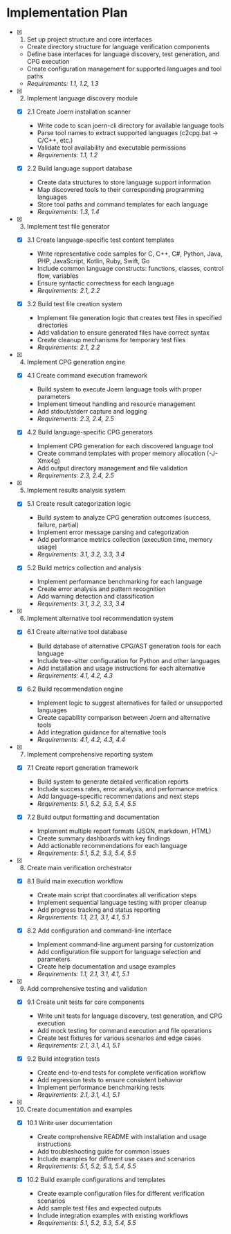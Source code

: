 # Implementation Plan

- [x] 1. Set up project structure and core interfaces





  - Create directory structure for language verification components
  - Define base interfaces for language discovery, test generation, and CPG execution
  - Create configuration management for supported languages and tool paths
  - _Requirements: 1.1, 1.2, 1.3_

- [x] 2. Implement language discovery module







  - [x] 2.1 Create Joern installation scanner


    - Write code to scan joern-cli directory for available language tools
    - Parse tool names to extract supported languages (c2cpg.bat -> C/C++, etc.)
    - Validate tool availability and executable permissions
    - _Requirements: 1.1, 1.2_
  
  - [x] 2.2 Build language support database



    - Create data structures to store language support information
    - Map discovered tools to their corresponding programming languages
    - Store tool paths and command templates for each language
    - _Requirements: 1.3, 1.4_

- [x] 3. Implement test file generator





  - [x] 3.1 Create language-specific test content templates


    - Write representative code samples for C, C++, C#, Python, Java, PHP, JavaScript, Kotlin, Ruby, Swift, Go
    - Include common language constructs: functions, classes, control flow, variables
    - Ensure syntactic correctness for each language
    - _Requirements: 2.1, 2.2_
  
  - [x] 3.2 Build test file creation system


    - Implement file generation logic that creates test files in specified directories
    - Add validation to ensure generated files have correct syntax
    - Create cleanup mechanisms for temporary test files
    - _Requirements: 2.1, 2.2_

- [x] 4. Implement CPG generation engine





  - [x] 4.1 Create command execution framework


    - Build system to execute Joern language tools with proper parameters
    - Implement timeout handling and resource management
    - Add stdout/stderr capture and logging
    - _Requirements: 2.3, 2.4, 2.5_
  
  - [x] 4.2 Build language-specific CPG generators


    - Implement CPG generation for each discovered language tool
    - Create command templates with proper memory allocation (-J-Xmx4g)
    - Add output directory management and file validation
    - _Requirements: 2.3, 2.4, 2.5_

- [x] 5. Implement results analysis system







  - [x] 5.1 Create result categorization logic


    - Build system to analyze CPG generation outcomes (success, failure, partial)
    - Implement error message parsing and categorization
    - Add performance metrics collection (execution time, memory usage)
    - _Requirements: 3.1, 3.2, 3.3, 3.4_
  
  - [x] 5.2 Build metrics collection and analysis



    - Implement performance benchmarking for each language
    - Create error analysis and pattern recognition
    - Add warning detection and classification
    - _Requirements: 3.1, 3.2, 3.3, 3.4_

- [x] 6. Implement alternative tool recommendation system





  - [x] 6.1 Create alternative tool database


    - Build database of alternative CPG/AST generation tools for each language
    - Include tree-sitter configuration for Python and other languages
    - Add installation and usage instructions for each alternative
    - _Requirements: 4.1, 4.2, 4.3_
  
  - [x] 6.2 Build recommendation engine


    - Implement logic to suggest alternatives for failed or unsupported languages
    - Create capability comparison between Joern and alternative tools
    - Add integration guidance for alternative tools
    - _Requirements: 4.1, 4.2, 4.3, 4.4_

- [x] 7. Implement comprehensive reporting system




  - [x] 7.1 Create report generation framework


    - Build system to generate detailed verification reports
    - Include success rates, error analysis, and performance metrics
    - Add language-specific recommendations and next steps
    - _Requirements: 5.1, 5.2, 5.3, 5.4, 5.5_
  
  - [x] 7.2 Build output formatting and documentation


    - Implement multiple report formats (JSON, markdown, HTML)
    - Create summary dashboards with key findings
    - Add actionable recommendations for each language
    - _Requirements: 5.1, 5.2, 5.3, 5.4, 5.5_

- [x] 8. Create main verification orchestrator




  - [x] 8.1 Build main execution workflow


    - Create main script that coordinates all verification steps
    - Implement sequential language testing with proper cleanup
    - Add progress tracking and status reporting
    - _Requirements: 1.1, 2.1, 3.1, 4.1, 5.1_
  
  - [x] 8.2 Add configuration and command-line interface


    - Implement command-line argument parsing for customization
    - Add configuration file support for language selection and parameters
    - Create help documentation and usage examples
    - _Requirements: 1.1, 2.1, 3.1, 4.1, 5.1_

- [x] 9. Add comprehensive testing and validation





  - [x] 9.1 Create unit tests for core components


    - Write unit tests for language discovery, test generation, and CPG execution
    - Add mock testing for command execution and file operations
    - Create test fixtures for various scenarios and edge cases
    - _Requirements: 2.1, 3.1, 4.1, 5.1_
  
  - [x] 9.2 Build integration tests


    - Create end-to-end tests for complete verification workflow
    - Add regression tests to ensure consistent behavior
    - Implement performance benchmarking tests
    - _Requirements: 2.1, 3.1, 4.1, 5.1_

- [x] 10. Create documentation and examples







  - [x] 10.1 Write user documentation



    - Create comprehensive README with installation and usage instructions
    - Add troubleshooting guide for common issues
    - Include examples for different use cases and scenarios
    - _Requirements: 5.1, 5.2, 5.3, 5.4, 5.5_
  
  - [x] 10.2 Build example configurations and templates


    - Create example configuration files for different verification scenarios
    - Add sample test files and expected outputs
    - Include integration examples with existing workflows
    - _Requirements: 5.1, 5.2, 5.3, 5.4, 5.5_